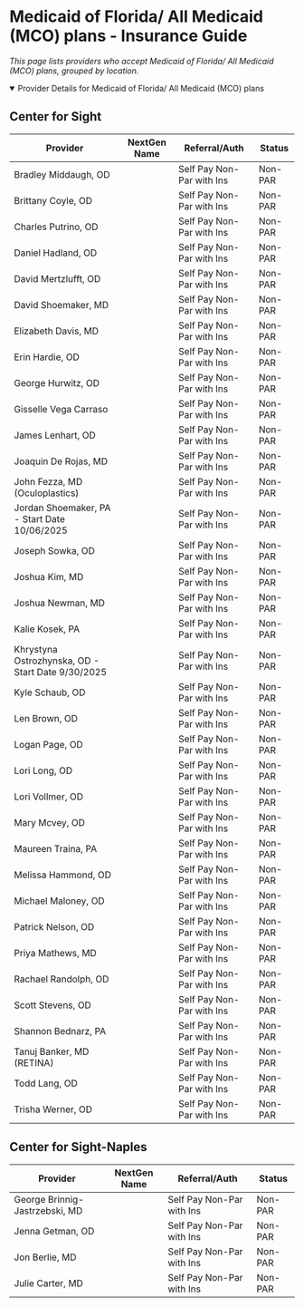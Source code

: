 # Medicaid of Florida/ All Medicaid (MCO) plans - Insurance Guide

*This page lists providers who accept Medicaid of Florida/ All Medicaid (MCO) plans, grouped by location.*

<details open><summary>Provider Details for Medicaid of Florida/ All Medicaid (MCO) plans</summary>

## Center for Sight

| Provider | NextGen Name | Referral/Auth | Status |
|----------|-------------|--------------|--------|
| Bradley Middaugh, OD |  | Self Pay Non-Par with Ins | Non-PAR |
| Brittany Coyle, OD |  | Self Pay Non-Par with Ins | Non-PAR |
| Charles Putrino, OD |  | Self Pay Non-Par with Ins | Non-PAR |
| Daniel Hadland, OD |  | Self Pay Non-Par with Ins | Non-PAR |
| David Mertzlufft, OD |  | Self Pay Non-Par with Ins | Non-PAR |
| David Shoemaker, MD |  | Self Pay Non-Par with Ins | Non-PAR |
| Elizabeth Davis, MD |  | Self Pay Non-Par with Ins | Non-PAR |
| Erin Hardie, OD |  | Self Pay Non-Par with Ins | Non-PAR |
| George Hurwitz, OD |  | Self Pay Non-Par with Ins | Non-PAR |
| Gisselle Vega Carraso |  | Self Pay Non-Par with Ins | Non-PAR |
| James Lenhart, OD |  | Self Pay Non-Par with Ins | Non-PAR |
| Joaquin De Rojas, MD |  | Self Pay Non-Par with Ins | Non-PAR |
| John Fezza, MD (Oculoplastics) |  | Self Pay Non-Par with Ins | Non-PAR |
| Jordan Shoemaker, PA - Start Date 10/06/2025 |  | Self Pay Non-Par with Ins | Non-PAR |
| Joseph Sowka, OD |  | Self Pay Non-Par with Ins | Non-PAR |
| Joshua Kim, MD |  | Self Pay Non-Par with Ins | Non-PAR |
| Joshua Newman, MD |  | Self Pay Non-Par with Ins | Non-PAR |
| Kalie Kosek, PA |  | Self Pay Non-Par with Ins | Non-PAR |
| Khrystyna Ostrozhynska, OD - Start Date 9/30/2025 |  | Self Pay Non-Par with Ins | Non-PAR |
| Kyle Schaub, OD |  | Self Pay Non-Par with Ins | Non-PAR |
| Len Brown, OD |  | Self Pay Non-Par with Ins | Non-PAR |
| Logan Page, OD |  | Self Pay Non-Par with Ins | Non-PAR |
| Lori Long, OD |  | Self Pay Non-Par with Ins | Non-PAR |
| Lori Vollmer, OD |  | Self Pay Non-Par with Ins | Non-PAR |
| Mary Mcvey, OD |  | Self Pay Non-Par with Ins | Non-PAR |
| Maureen Traina, PA |  | Self Pay Non-Par with Ins | Non-PAR |
| Melissa Hammond, OD |  | Self Pay Non-Par with Ins | Non-PAR |
| Michael Maloney, OD |  | Self Pay Non-Par with Ins | Non-PAR |
| Patrick Nelson, OD |  | Self Pay Non-Par with Ins | Non-PAR |
| Priya Mathews, MD |  | Self Pay Non-Par with Ins | Non-PAR |
| Rachael Randolph, OD |  | Self Pay Non-Par with Ins | Non-PAR |
| Scott Stevens, OD |  | Self Pay Non-Par with Ins | Non-PAR |
| Shannon Bednarz, PA |  | Self Pay Non-Par with Ins | Non-PAR |
| Tanuj Banker, MD (RETINA) |  | Self Pay Non-Par with Ins | Non-PAR |
| Todd Lang, OD |  | Self Pay Non-Par with Ins | Non-PAR |
| Trisha Werner, OD |  | Self Pay Non-Par with Ins | Non-PAR |

## Center for Sight-Naples

| Provider | NextGen Name | Referral/Auth | Status |
|----------|-------------|--------------|--------|
| George Brinnig-Jastrzebski, MD |  | Self Pay Non-Par with Ins | Non-PAR |
| Jenna Getman, OD |  | Self Pay Non-Par with Ins | Non-PAR |
| Jon Berlie, MD |  | Self Pay Non-Par with Ins | Non-PAR |
| Julie Carter, MD |  | Self Pay Non-Par with Ins | Non-PAR |

</details>

